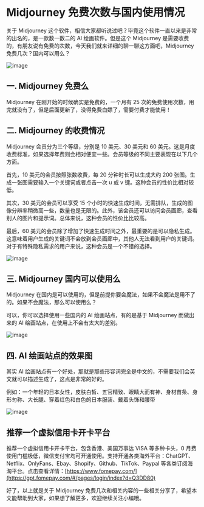 # Midjourney 免费次数与国内使用情况

关于 Midjourney 这个软件，相信大家都听说过吧？毕竟这个软件一直以来是非常的出名的，是一款数一数二的 AI 绘画软件。但是这个 Midjourney 是需要收费的，有朋友说有免费的次数，今天我们就来详细的聊一聊这方面吧，Midjourney 免费几次？国内可以用么？

![image](https://github.com/calvillot98/Midjourney/assets/169972345/75cc9fd1-f047-437d-b6c5-7d6b49458de5)


## 一. Midjourney 免费么

Midjourney 在刚开始的时候确实是免费的，一个月有 25 次的免费使用次数，用完就没有了，但是后面更新了，没得免费白嫖了，需要付费才能使用！

## 二. Midjourney 的收费情况

Midjourney 会员分为三个等级，分别是 10 美元、30 美元和 60 美元。这是月度收费标准，如果选择年费则会相对便宜一些。会员等级的不同主要表现在以下几个方面。

首先，10 美元的会员按照张数收费，每 20 分钟时长可以生成大约 200 张图。生成一张图需要输入一个关键词或者点击一次 u 或 v 键。这种会员的性价比相对较低。

其次，30 美元的会员可以享受 15 个小时的快速生成时间，无需排队，生成的图像分辨率稍微高一些，数量也是无限的。此外，该会员还可以访问会员画廊，查看别人的图片和提示词。总体来说，这种会员的性价比比较高。

最后，60 美元的会员除了增加了快速生成时间之外，最重要的是可以隐私生成。这意味着用户生成的关键词不会放到会员画廊中，其他人无法看到用户的关键词。对于有特殊隐私需求的用户来说，这种会员是一个不错的选择。

![image](https://github.com/calvillot98/Midjourney/assets/169972345/023cf218-5cb0-4ef7-9489-4fe3750c56ed)


## 三. Midjourney 国内可以使用么

Midjourney 在国内是可以使用的，但是前提你要会魔法，如果不会魔法是用不了的。如果不会魔法，那么可以使用么？

可以，你可以选择使用一些国内的 AI 绘画站点，有的是基于 Midjourney 而做出来的 AI 绘画站点，在使用上不会有太大的差别。

![image](https://github.com/calvillot98/Midjourney/assets/169972345/6b7cdab0-01c7-4778-b34f-307bf2954350)


## 四. AI 绘画站点的效果图

其实 AI 绘画站点有一个好处，那就是那些形容词完全是中文的，不需要我们会英文就可以描述生成了，这点是非常的好的。

例如：一个年轻的日本女性，皮肤白皙、五官精致、眼睛大而有神、身材苗条、身形匀称、大长腿、穿着红色和白色的日本服装、戴着头饰和腰带

![image](https://github.com/calvillot98/Midjourney/assets/169972345/e9dfe1d5-7cf2-42d8-8f3c-ef7fd22b5c52)


## 推荐一个虚拟信用卡开卡平台

推荐一个虚拟信用卡开卡平台，包含香港、美国万事达 VISA 等多种卡头，0 月费使用门槛极低，微信支付宝均可开通使用。支持开通各类海外平台：ChatGPT、Netflix、OnlyFans、Ebay、Shopify、Github、TikTok、Paypal 等各类订阅海淘平台。点击查看详情：[https://www.fomepay.com/](https://gpt.fomepay.com/#/pages/login/index?d=Q3DD80)

好了，以上就是关于 Midjourney 免费几次和相关内容的一些相关分享了，希望本文能帮助到大家，如果想了解更多，欢迎继续关注小编哦。
